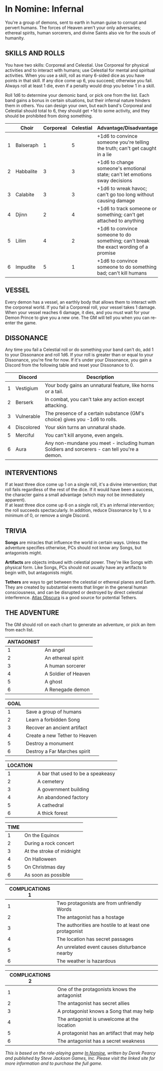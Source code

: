 # In Nomine: Infernal

You're a group of demons, sent to earth in human guise to corrupt and pervert humans. The forces of Heaven aren't your only adversaries; ethereal spirits, human sorcerers, and divine Saints also vie for the souls of humanity.

## SKILLS AND ROLLS

You have two skills: Corporeal and Celestial. Use Corporeal for physical activities and to interact with humans; use Celestial for mental and spiritual activities. When you use a skill, roll as many 6-sided dice as you have points in that skill. If any dice come up 6, you succeed; otherwise you fail. Always roll at least 1 die, even if a penalty would drop you below 1 in a skill.

Roll 1d6 to determine your demonic band, or pick one from the list. Each band gains a bonus in certain situations, but their infernal nature hinders them in others. You can design your own, but each band's Corporeal and Celestial should total to 6, they should get +1d to some activity, and they should be prohibited from doing something.

|  | Choir | Corporeal | Celestial | Advantage/Disadvantage |
| --- | ----- | --------- | --------- | ---------------------- |
| 1 | Balseraph | 1 | 5 | +1d6 to convince someone you're telling the truth; can't get caught in a lie |
| 2 | Habbalite | 3 | 3 | +1d6 to change someone's emotional state; can't let emotions sway decisions |
| 3 | Calabite | 3 | 3 | +1d6 to wreak havoc; can't go too long without causing damage |
| 4 | Djinn | 2 | 4 | +1d6 to track someone or something; can't get attached to anything |
| 5 | Lilim | 4 | 2 | +1d6 to convince someone to do something; can't break the exact wording of a promise |
| 6 | Impudite | 5 | 1 | +1d6 to convince someone to do something bad; can't kill humans |

## VESSEL

Every demon has a vessel, an earthly body that allows them to interact with the corporeal world. If you fail a Corporeal roll, your vessel takes 1 damage. When your vessel reaches 6 damage, it dies, and you must wait for your Demon Prince to give you a new one. The GM will tell you when you can re-enter the game.

## DISSONANCE

Any time you fail a Celestial roll or do something your band can't do, add 1 to your Dissonance and roll 1d6. If your roll is greater than or equal to your Dissonance, you're fine for now. If it's under your Dissonance, you gain a Discord from the following table and reset your Dissonance to 0.

|  | Discord | Description |
| --- | ------- | ----------- |
| 1 | Vestigium | Your body gains an unnatural feature, like horns or a tail.
| 2 | Berserk | In combat, you can't take any action except attacking.
| 3 | Vulnerable | The presence of a certain substance (GM's choice) gives you -1d6 to rolls.
| 4 | Discolored | Your skin turns an unnatural shade.
| 5 | Merciful | You can't kill anyone, even angels.
| 6 | Aura | Any non-mundane you meet - including human Soldiers and sorcerers - can tell you're a demon.

## INTERVENTIONS

If at least three dice come up 1 on a single roll, it's a divine intervention; that roll fails regardless of the rest of the dice. If it would have been a success, the character gains a small advantage (which may not be immediately apparent).<br>
If at least three dice come up 6 on a single roll, it's an infernal intervention; the roll succeeds spectacularly. In addition, reduce Dissonance by 1, to a minimum of 0, or remove a single Discord.<br>

## TRIVIA

**Songs** are miracles that influence the world in certain ways. Unless the adventure specifies otherwise, PCs should not know any Songs, but antagonists might.

**Artifacts** are objects imbued with celestial power. They're like Songs with physical form. Like Songs, PCs should not usually have any artifacts to begin with, but antagonists might.

**Tethers** are ways to get between the celestial or ethereal planes and Earth. They are created by substantial events that linger in the general human consciousness, and can be disrupted or destroyed by direct celestial interference. [Atlas Obscura](http://atlasobscura.com) is a good source for potential Tethers.

## THE ADVENTURE

The GM should roll on each chart to generate an adventure, or pick an item from each list.

| ANTAGONIST | |
| --- | ---------- |
| 1 | An angel |
| 2 | An ethereal spirit |
| 3 | A human sorcerer |
| 4 | A Soldier of Heaven |
| 5 | A ghost |
| 6 | A Renegade demon |

| GOAL |  |
| --- | ---- |
| 1 | Save a group of humans |
| 2 | Learn a forbidden Song |
| 3 | Recover an ancient artifact |
| 4 | Create a new Tether to Heaven |
| 5 | Destroy a monument |
| 6 | Destroy a Far Marches spirit |

| LOCATION |  |
| -------- | ---  |
| 1 | A bar that used to be a speakeasy |
| 2 | A cemetery |
| 3 | A government building |
| 4 | An abandoned factory |
| 5 | A cathedral |
| 6 | A thick forest |

| TIME | |
| ---- | --- |
| 1 | On the Equinox |
| 2 | During a rock concert |
| 3 | At the stroke of midnight |
| 4 | On Halloween |
| 5 | On Christmas day |
| 6 | As soon as possible |

| COMPLICATIONS 1 | |
| --------------- | --- |
| 1 | Two protagonists are from unfriendly Words |
| 2 | The antagonist has a hostage |
| 3 | The authorities are hostile to at least one protagonist |
| 4 | The location has secret passages |
| 5 | An unrelated event causes disturbance nearby |
| 6 | The weather is hazardous |

| COMPLICATIONS 2 | |
| --------------- | --- |
| 1 | One of the protagonists knows the antagonist |
| 2 | The antagonist has secret allies |
| 3 | A protagonist knows a Song that may help |
| 4 | The antagonist is unwelcome at the location |
| 5 | A protagonist has an artifact that may help |
| 6 | The antagonist has a secret weakness |

*This is based on the role-playing game [In Nomine](http://www.sjgames.com/in-nomine), written by Derek Pearcy and published by Steve Jackson Games, Inc. Please visit the linked site for more information and to purchase the full game.*
